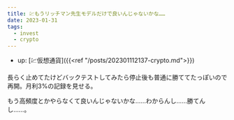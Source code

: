 ```yaml
---
title: 💹もうリッチマン先生モデルだけで良いんじゃないかな……
date: 2023-01-31
tags:
  - invest
  - crypto
---
```


- up: [💹仮想通貨]({{<ref "/posts/202301112137-crypto.md">}})  

長らく止めてたけどバックテストしてみたら停止後も普通に勝ててたっぽいので再開。月利3%の記録を見せる。  

もう高頻度とかやらなくて良いんじゃないかな……わからんし……勝てんし……。

